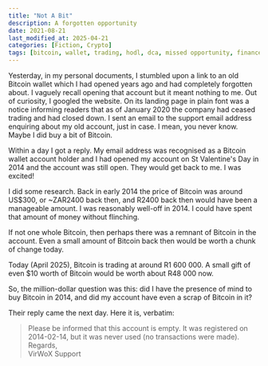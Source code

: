 ```yaml
---
title: "Not A Bit"
description: A forgotten opportunity
date: 2021-08-21
last_modified_at: 2025-04-21
categories: [Fiction, Crypto]
tags: [bitcoin, wallet, trading, hodl, dca, missed opportunity, finance]
---
```


Yesterday, in my personal documents, I stumbled upon a link to an old Bitcoin wallet which I had opened years ago and had completely forgotten about. I vaguely recall opening that account but it meant nothing to me. Out of curiosity, I googled the website. On its landing page in plain font was a notice informing readers that as of January 2020 the company had ceased trading and had closed down. I sent an email to the support email address enquiring about my old account, just in case. I mean, you never know. Maybe I did buy a bit of Bitcoin.

Within a day I got a reply. My email address was recognised as a Bitcoin wallet account holder and I had opened my account on St Valentine's Day in 2014 and the account was still open. They would get back to me. I was excited!

I did some research. Back in early 2014 the price of Bitcoin was around US$300, or ~ZAR2400 back then, and R2400 back then would have been a manageable amount. I was reasonably well-off in 2014. I could have spent that amount of money without flinching.

If not one whole Bitcoin, then perhaps there was a remnant of Bitcoin in the account. Even a small amount of Bitcoin back then would be worth a chunk of change today.

Today (April 2025), Bitcoin is trading at around R1 600 000. A small gift of even $10 worth of Bitcoin would be worth about R48 000 now.

So, the million-dollar question was this: did I have the presence of mind to buy Bitcoin in 2014, and did my account have even a scrap of Bitcoin in it?

Their reply came the next day. Here it is, verbatim:

> Please be informed that this account is empty. It was registered on 2014-02-14, but it was never used (no transactions were made).<br>
> Regards,<br>
> VirWoX Support
